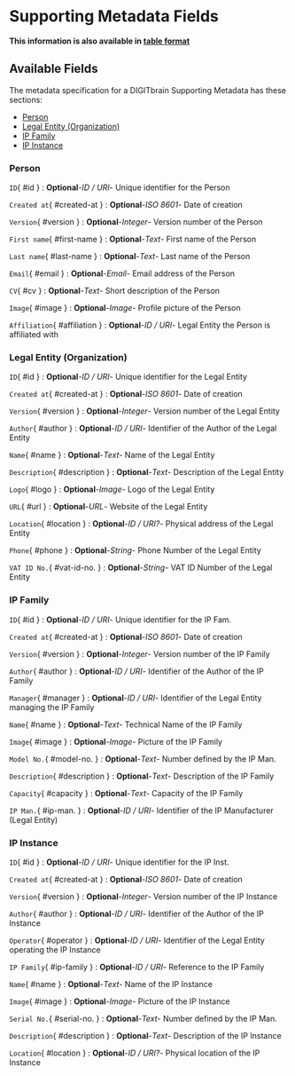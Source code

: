 <style>
  .md-content__button {
    display: none;
  }
</style>
# Supporting Metadata Fields

**This information is also available in [table format](/tables/supporting_metadata/)**


## Available Fields 

The metadata specification for a DIGITbrain Supporting Metadata
has these sections:

- [Person](#person)
- [Legal Entity (Organization)](#legal-entity-organization)
- [IP Family](#ip-family)
- [IP Instance](#ip-instance)


### Person


`ID`{ #id }
:   **Optional**-*ID / URI*- Unique identifier for the Person

`Created at`{ #created-at }
:   **Optional**-*ISO 8601*- Date of creation

`Version`{ #version }
:   **Optional**-*Integer*- Version number of the Person

`First name`{ #first-name }
:   **Optional**-*Text*- First name of the Person

`Last name`{ #last-name }
:   **Optional**-*Text*- Last name of the Person

`Email`{ #email }
:   **Optional**-*Email*- Email address of the Person

`CV`{ #cv }
:   **Optional**-*Text*- Short description of the Person

`Image`{ #image }
:   **Optional**-*Image*- Profile picture of the Person

`Affiliation`{ #affiliation }
:   **Optional**-*ID / URI*- Legal Entity the Person is affiliated with


### Legal Entity (Organization)


`ID`{ #id }
:   **Optional**-*ID / URI*- Unique identifier for the Legal Entity

`Created at`{ #created-at }
:   **Optional**-*ISO 8601*- Date of creation

`Version`{ #version }
:   **Optional**-*Integer*- Version number of the Legal Entity

`Author`{ #author }
:   **Optional**-*ID / URI*- Identifier of the Author of the Legal Entity

`Name`{ #name }
:   **Optional**-*Text*- Name of the Legal Entity

`Description`{ #description }
:   **Optional**-*Text*- Description of the Legal Entity

`Logo`{ #logo }
:   **Optional**-*Image*- Logo of the Legal Entity

`URL`{ #url }
:   **Optional**-*URL*- Website of the Legal Entity

`Location`{ #location }
:   **Optional**-*ID / URI?*- Physical address of the Legal Entity

`Phone`{ #phone }
:   **Optional**-*String*- Phone Number of the Legal Entity

`VAT ID No.`{ #vat-id-no. }
:   **Optional**-*String*- VAT ID Number of the Legal Entity


### IP Family


`ID`{ #id }
:   **Optional**-*ID / URI*- Unique identifier for the IP Fam.

`Created at`{ #created-at }
:   **Optional**-*ISO 8601*- Date of creation

`Version`{ #version }
:   **Optional**-*Integer*- Version number of the IP Family

`Author`{ #author }
:   **Optional**-*ID / URI*- Identifier of the Author of the IP Family

`Manager`{ #manager }
:   **Optional**-*ID / URI*- Identifier of the Legal Entity managing the IP Family

`Name`{ #name }
:   **Optional**-*Text*- Technical Name of the IP Family

`Image`{ #image }
:   **Optional**-*Image*- Picture of the IP Family

`Model No.`{ #model-no. }
:   **Optional**-*Text*- Number defined by the IP Man.

`Description`{ #description }
:   **Optional**-*Text*- Description of the IP Family

`Capacity`{ #capacity }
:   **Optional**-*Text*- Capacity of the IP Family

`IP Man.`{ #ip-man. }
:   **Optional**-*ID / URI*- Identifier of the IP Manufacturer (Legal Entity)


### IP Instance


`ID`{ #id }
:   **Optional**-*ID / URI*- Unique identifier for the IP Inst.

`Created at`{ #created-at }
:   **Optional**-*ISO 8601*- Date of creation

`Version`{ #version }
:   **Optional**-*Integer*- Version number of the IP Instance

`Author`{ #author }
:   **Optional**-*ID / URI*- Identifier of the Author of the IP Instance

`Operator`{ #operator }
:   **Optional**-*ID / URI*- Identifier of the Legal Entity operating the IP Instance

`IP Family`{ #ip-family }
:   **Optional**-*ID / URI*- Reference to the IP Family

`Name`{ #name }
:   **Optional**-*Text*- Name of the IP Instance

`Image`{ #image }
:   **Optional**-*Image*- Picture of the IP Instance

`Serial No.`{ #serial-no. }
:   **Optional**-*Text*- Number defined by the IP Man.

`Description`{ #description }
:   **Optional**-*Text*- Description of the IP Instance

`Location`{ #location }
:   **Optional**-*ID / URI?*- Physical location of the IP Instance
